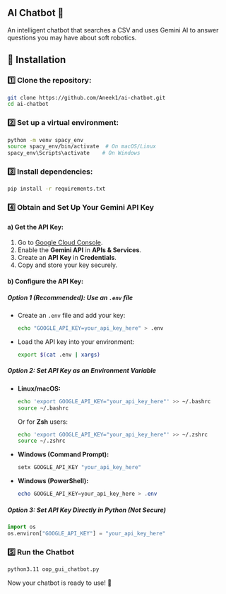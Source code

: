 ## AI Chatbot 🤖

An intelligent chatbot that searches a CSV and uses Gemini AI to answer questions you may have about soft robotics.

## 🚀 Installation

### 1️⃣ Clone the repository:
```sh
git clone https://github.com/Aneek1/ai-chatbot.git
cd ai-chatbot
```

### 2️⃣ Set up a virtual environment:
```sh
python -m venv spacy_env
source spacy_env/bin/activate  # On macOS/Linux
spacy_env\Scripts\activate    # On Windows
```

### 3️⃣ Install dependencies:
```sh
pip install -r requirements.txt
```

### 4️⃣ Obtain and Set Up Your Gemini API Key
#### a) Get the API Key:
1. Go to [Google Cloud Console](https://console.cloud.google.com/).
2. Enable the **Gemini API** in **APIs & Services**.
3. Create an **API Key** in **Credentials**.
4. Copy and store your key securely.

#### b) Configure the API Key:
##### **Option 1 (Recommended): Use an `.env` file**
- Create an `.env` file and add your key:
  ```sh
  echo "GOOGLE_API_KEY=your_api_key_here" > .env
  ```
- Load the API key into your environment:
  ```sh
  export $(cat .env | xargs)
  ```

##### **Option 2: Set API Key as an Environment Variable**
- **Linux/macOS:**
  ```sh
  echo 'export GOOGLE_API_KEY="your_api_key_here"' >> ~/.bashrc
  source ~/.bashrc
  ```
  Or for **Zsh** users:
  ```sh
  echo 'export GOOGLE_API_KEY="your_api_key_here"' >> ~/.zshrc
  source ~/.zshrc
  ```

- **Windows (Command Prompt):**
  ```cmd
  setx GOOGLE_API_KEY "your_api_key_here"
  ```

- **Windows (PowerShell):**
  ```powershell
  echo GOOGLE_API_KEY=your_api_key_here > .env
  ```

##### **Option 3: Set API Key Directly in Python (Not Secure)**
```python
import os
os.environ["GOOGLE_API_KEY"] = "your_api_key_here"
```

### 5️⃣ Run the Chatbot
```sh
python3.11 oop_gui_chatbot.py
```

Now your chatbot is ready to use! 🚀

